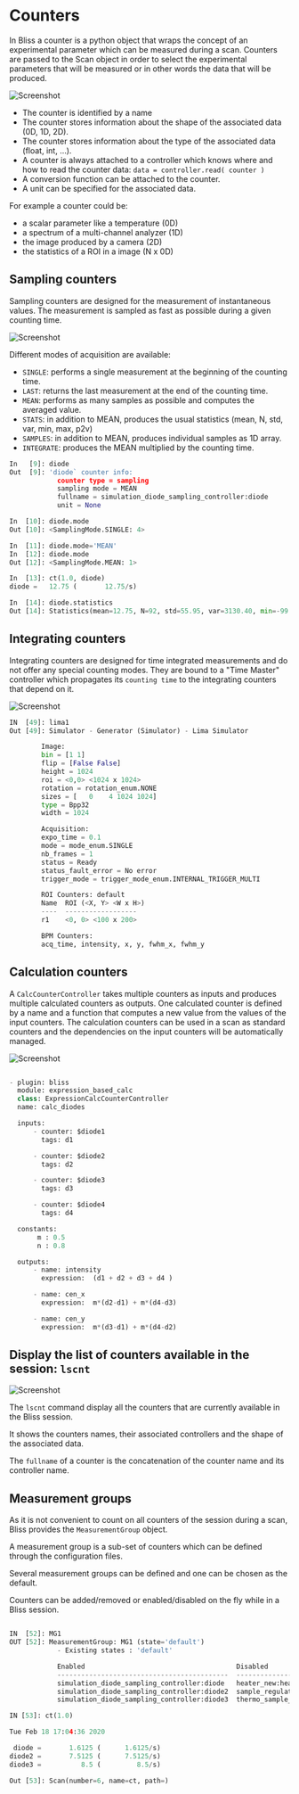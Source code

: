 # Counters

In Bliss a counter is a python object that wraps the concept of an experimental parameter which can be measured during a scan.
Counters are passed to the Scan object in order to select the experimental parameters that will be measured or in other words the data that will be produced.

![Screenshot](img/BaseCnt.png)

* The counter is identified by a name
* The counter stores information about the shape of the associated data (0D, 1D, 2D).
* The counter stores information about the type of the associated data (float, int, ...).
* A counter is always attached to a controller which knows where and how to read the counter data: `data = controller.read( counter )`
* A conversion function can be attached to the counter.
* A unit can be specified for the associated data.



For example a counter could be:

* a scalar parameter like a temperature (0D)
* a spectrum of a multi-channel analyzer (1D)
* the image produced by a camera (2D)
* the statistics of a ROI in a image (N x 0D)


## Sampling counters

Sampling counters are designed for the measurement of instantaneous values.
The measurement is sampled as fast as possible during a given counting time.

![Screenshot](img/SampCnt.PNG)


Different modes of acquisition are available:

* `SINGLE`: performs a single measurement at the beginning of the counting time. 
* `LAST`: returns the last measurement at the end of the counting time.
* `MEAN`: performs as many samples as possible and computes the averaged value.
* `STATS`: in addition to MEAN, produces the usual statistics (mean, N, std, var, min, max, p2v) 
* `SAMPLES`: in addition to MEAN, produces individual samples as 1D array.
* `INTEGRATE`: produces the MEAN multiplied by the counting time.

```python
In   [9]: diode
Out  [9]: 'diode` counter info:
            counter type = sampling
            sampling mode = MEAN
            fullname = simulation_diode_sampling_controller:diode
            unit = None

In  [10]: diode.mode
Out [10]: <SamplingMode.SINGLE: 4>

In  [11]: diode.mode='MEAN'
In  [12]: diode.mode
Out [12]: <SamplingMode.MEAN: 1>

In  [13]: ct(1.0, diode)
diode =   12.75 (       12.75/s)

In  [14]: diode.statistics
Out [14]: Statistics(mean=12.75, N=92, std=55.95, var=3130.40, min=-99.0, max=100.0)
```


## Integrating counters

Integrating counters are designed for time integrated measurements and do not offer any special counting modes.
They are bound to a "Time Master" controller which propagates its `counting time` to the integrating counters that depend on it.

![Screenshot](img/IntCnt.PNG)

```python
IN  [49]: lima1
Out [49]: Simulator - Generator (Simulator) - Lima Simulator

        Image:
        bin = [1 1]
        flip = [False False]
        height = 1024
        roi = <0,0> <1024 x 1024>
        rotation = rotation_enum.NONE
        sizes = [   0    4 1024 1024]
        type = Bpp32
        width = 1024

        Acquisition:
        expo_time = 0.1
        mode = mode_enum.SINGLE
        nb_frames = 1
        status = Ready
        status_fault_error = No error
        trigger_mode = trigger_mode_enum.INTERNAL_TRIGGER_MULTI

        ROI Counters: default
        Name  ROI (<X, Y> <W x H>)
        ----  ------------------
        r1    <0, 0> <100 x 200>

        BPM Counters:
        acq_time, intensity, x, y, fwhm_x, fwhm_y

```

## Calculation counters

A `CalcCounterController` takes multiple counters as inputs and produces multiple calculated counters as outputs.
One calculated counter is defined by a name and a function that computes a new value from the values of the input counters.
The calculation counters can be used in a scan as standard counters and the dependencies on the input counters will be automatically managed. 

![Screenshot](img/CalcCnt.PNG)

```python

- plugin: bliss
  module: expression_based_calc
  class: ExpressionCalcCounterController
  name: calc_diodes

  inputs:
      - counter: $diode1
        tags: d1

      - counter: $diode2
        tags: d2

      - counter: $diode3
        tags: d3

      - counter: $diode4
        tags: d4

  constants:
       m : 0.5
       n : 0.8

  outputs:
      - name: intensity
        expression:  (d1 + d2 + d3 + d4 )

      - name: cen_x
        expression:  m*(d2-d1) + m*(d4-d3)

      - name: cen_y
        expression:  m*(d3-d1) + m*(d4-d2)


```


## Display the list of counters available in the session: `lscnt`

![Screenshot](img/lscnt.png)

The `lscnt` command display all the counters that are currently available in the Bliss session.

It shows the counters names, their associated controllers and the shape of the associated data.

The `fullname` of a counter is the concatenation of the counter name and its controller name.


## Measurement groups

As it is not convenient to count on all counters of the session during a scan, Bliss provides the `MeasurementGroup` object.

A measurement group is a sub-set of counters which can be defined through the configuration files.

Several measurement groups can be defined and one can be chosen as the default.

Counters can be added/removed or enabled/disabled on the fly while in a Bliss session.

```python

IN  [52]: MG1
OUT [52]: MeasurementGroup: MG1 (state='default')
            - Existing states : 'default'

            Enabled                                      Disabled
            -------------------------------------------  -------------------------------------------
            simulation_diode_sampling_controller:diode   heater_new:heater_new_counter
            simulation_diode_sampling_controller:diode2  sample_regulation_new:sample_regulation_new_setpoint
            simulation_diode_sampling_controller:diode3  thermo_sample_new:thermo_sample_new_counter

IN [53]: ct(1.0)

Tue Feb 18 17:04:36 2020

 diode =       1.6125 (      1.6125/s)
diode2 =       7.5125 (      7.5125/s)
diode3 =          8.5 (         8.5/s)

Out [53]: Scan(number=6, name=ct, path=)

```
